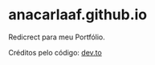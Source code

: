 # anacarlaaf.github.io
Redicrect para meu Portfólio.

Créditos pelo código: [dev.to](https://dev.to/steveblue/setup-a-redirect-on-github-pages-1ok7#:~:text=The%20redirect%20is%20accomplished%20with,%3A%2F%2Fexample.com%2F')
